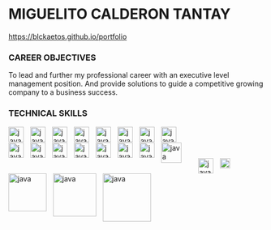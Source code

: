 # MIGUELITO CALDERON TANTAY

https://blckaetos.github.io/portfolio

### CAREER OBJECTIVES
To lead and further my professional career with an executive level management position. And provide solutions to guide a competitive growing company to a business success.

### TECHNICAL SKILLS

<img align="left" alt="java" width="30px" style="padding-right:10px;" 
src="https://cdn.jsdelivr.net/gh/devicons/devicon@latest/icons/redhat/redhat-original.svg" />
<img align="left" alt="java" width="30px" style="padding-right:10px;" 
src="https://cdn.jsdelivr.net/gh/devicons/devicon@latest/icons/centos/centos-original.svg" />
<img align="left" alt="java" width="30px" style="padding-right:10px;" 
src="https://cdn.jsdelivr.net/gh/devicons/devicon@latest/icons/python/python-original.svg" />
<img align="left" alt="java" width="30px" style="padding-right:10px;" 
src="https://cdn.jsdelivr.net/gh/devicons/devicon@latest/icons/bash/bash-plain.svg" />
<img align="left" alt="java" width="30px" style="padding-right:10px;"
src="https://cdn.jsdelivr.net/gh/devicons/devicon@latest/icons/amazonwebservices/amazonwebservices-original-wordmark.svg" />
<img align="left" alt="java" width="30px" style="padding-right:10px;"
src="https://cdn.jsdelivr.net/gh/devicons/devicon@latest/icons/terraform/terraform-original.svg" />
<img align="left" alt="java" width="30px" style="padding-right:10px;"
src="https://cdn.jsdelivr.net/gh/devicons/devicon@latest/icons/kubernetes/kubernetes-original.svg" />
<img align="left" alt="java" width="30px" style="padding-right:10px;" 
src="https://cdn.jsdelivr.net/gh/devicons/devicon@latest/icons/docker/docker-original.svg" />

<br />

<img align="left" alt="java" width="30px" style="padding-right:10px;" 
src="https://cdn.jsdelivr.net/gh/devicons/devicon@latest/icons/ansible/ansible-original.svg" />
<img align="left" alt="java" width="30px" style="padding-right:10px;" 
src="https://cdn.jsdelivr.net/gh/devicons/devicon@latest/icons/redis/redis-original.svg" />
<img align="left" alt="java" width="30px" style="padding-right:10px;" 
src="https://cdn.jsdelivr.net/gh/devicons/devicon@latest/icons/argocd/argocd-original.svg" />
<img align="left" alt="java" width="30px" style="padding-right:10px;" 
src="https://cdn.jsdelivr.net/gh/devicons/devicon@latest/icons/microsoftsqlserver/microsoftsqlserver-plain.svg" />
<img align="left" alt="java" width="30px" style="padding-right:10px;" 
src="https://cdn.jsdelivr.net/gh/devicons/devicon@latest/icons/git/git-original.svg" />
<img align="left" alt="java" width="30px" style="padding-right:10px;" 
src="https://cdn.jsdelivr.net/gh/devicons/devicon@latest/icons/bitbucket/bitbucket-original-wordmark.svg" />
<img align="left" alt="java" width="30px" style="padding-right:10px;" 
src="https://cdn.jsdelivr.net/gh/devicons/devicon@latest/icons/postman/postman-original.svg" />
<img align="left" alt="java" width="40px" style="padding-right:30px;"
src="https://images.g2crowd.com/uploads/product/image/large_detail/large_detail_bf8095de95175316574d734b1f2b2c48/sumo-logic.png" />

<br />

<img align="left" alt="java" width="30px" style="padding-right:10px;" 
src="https://cdn.jsdelivr.net/gh/devicons/devicon@latest/icons/jira/jira-original-wordmark.svg" />
<img align="left" alt="java" width="20px" style="padding-right:10px;" 
src="https://cdn.jsdelivr.net/gh/devicons/devicon@latest/icons/slack/slack-original.svg" />
<img align="left" alt="java" width="75px" style="padding-right:10px;" 
src="https://www.observeinc.com/wp-content/themes/observe-rdc-2023/img/observe-logo-black.svg" />
<img align="left" alt="java" width="85px" style="padding-right:10px;" 
src="https://upload.wikimedia.org/wikipedia/commons/2/22/Symantec_logo10.svg" />
<img align="left" alt="java" width="95px" style="padding-right:12px;" 
src="https://www.pingdom.com/wp-content/uploads/2023/07/SW_Logo_Division_Pingdom_Web_Orange.svg">


